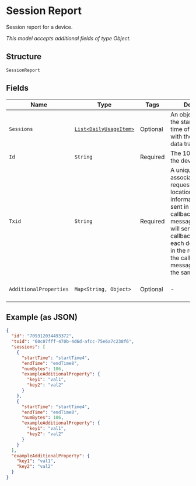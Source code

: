 
# Session Report

Session report for a device.

*This model accepts additional fields of type Object.*

## Structure

`SessionReport`

## Fields

| Name | Type | Tags | Description | Getter | Setter |
|  --- | --- | --- | --- | --- | --- |
| `Sessions` | [`List<DailyUsageItem>`](../../doc/models/daily-usage-item.md) | Optional | An object containing the start and end time of the session with the amount of data transferred. | List<DailyUsageItem> getSessions() | setSessions(List<DailyUsageItem> sessions) |
| `Id` | `String` | Required | The 10-digit ID of the device. | String getId() | setId(String id) |
| `Txid` | `String` | Required | A unique string that associates the request with the location report information that is sent in asynchronous callback message.ThingSpace will send a separate callback message for each device that was in the request. All of the callback messages will have the same txid. | String getTxid() | setTxid(String txid) |
| `AdditionalProperties` | `Map<String, Object>` | Optional | - | Object getAdditionalProperty(String key) | additionalProperty(String key, Object value) |

## Example (as JSON)

```json
{
  "id": "709312034493372",
  "txid": "60c07fff-470b-4d6d-afcc-75e6a7c238f6",
  "sessions": [
    {
      "startTime": "startTime4",
      "endTime": "endTime8",
      "numBytes": 106,
      "exampleAdditionalProperty": {
        "key1": "val1",
        "key2": "val2"
      }
    },
    {
      "startTime": "startTime4",
      "endTime": "endTime8",
      "numBytes": 106,
      "exampleAdditionalProperty": {
        "key1": "val1",
        "key2": "val2"
      }
    }
  ],
  "exampleAdditionalProperty": {
    "key1": "val1",
    "key2": "val2"
  }
}
```

